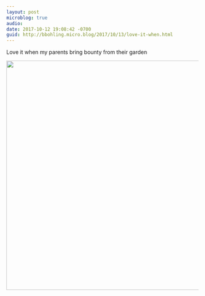 ```yaml
---
layout: post
microblog: true
audio: 
date: 2017-10-12 19:08:42 -0700
guid: http://bbohling.micro.blog/2017/10/13/love-it-when.html
---
```

Love it when my parents bring bounty from their garden

<img src="http://micro.brandonbohling.com/uploads/2017/8994367204.jpg" width="599" height="600" />

